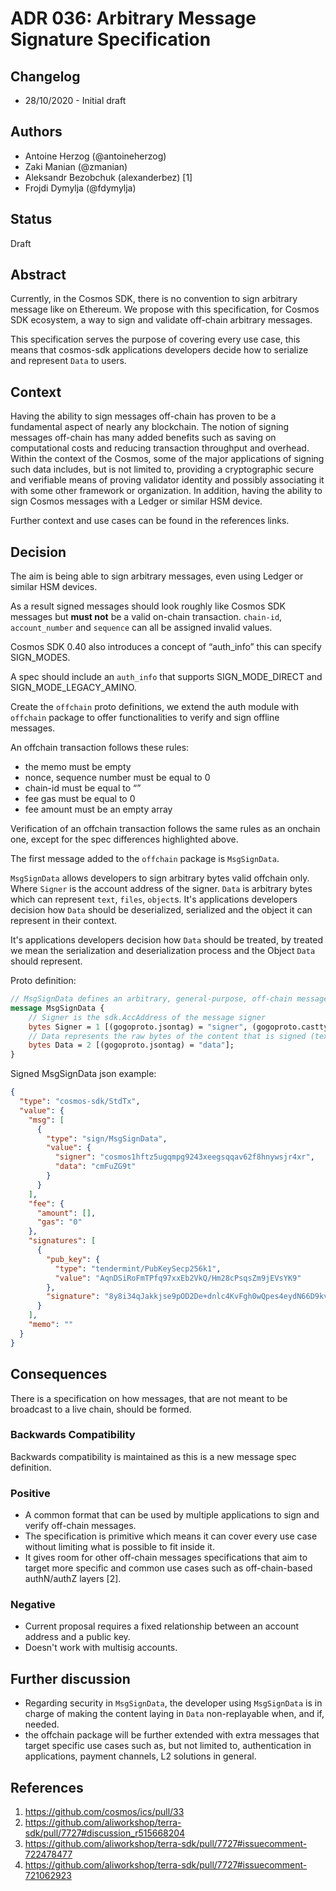 # ADR 036: Arbitrary Message Signature Specification

## Changelog

- 28/10/2020 - Initial draft

## Authors

- Antoine Herzog (@antoineherzog)
- Zaki Manian (@zmanian)
- Aleksandr Bezobchuk (alexanderbez) [1]
- Frojdi Dymylja (@fdymylja)

## Status

Draft

## Abstract

Currently, in the Cosmos SDK, there is no convention to sign arbitrary message like on Ethereum. We propose with this specification, for Cosmos SDK ecosystem, a way to sign and validate off-chain arbitrary messages.

This specification serves the purpose of covering every use case, this means that cosmos-sdk applications developers decide how to serialize and represent `Data` to users.

## Context

Having the ability to sign messages off-chain has proven to be a fundamental aspect of nearly any blockchain. The notion of signing messages off-chain has many added benefits such as saving on computational costs and reducing transaction throughput and overhead. Within the context of the Cosmos, some of the major applications of signing such data includes, but is not limited to, providing a cryptographic secure and verifiable means of proving validator identity and possibly associating it with some other framework or organization. In addition, having the ability to sign Cosmos messages with a Ledger or similar HSM device.

Further context and use cases can be found in the references links.

## Decision

The aim is being able to sign arbitrary messages, even using Ledger or similar HSM devices.

As a result signed messages should look roughly like Cosmos SDK messages but **must not** be a valid on-chain transaction. `chain-id`, `account_number` and `sequence` can all be assigned invalid values.

Cosmos SDK 0.40 also introduces a concept of “auth_info” this can specify SIGN_MODES.

A spec should include an `auth_info` that supports SIGN_MODE_DIRECT and SIGN_MODE_LEGACY_AMINO.

Create the `offchain` proto definitions, we extend the auth module with `offchain` package to offer functionalities to verify and sign offline messages.

An offchain transaction follows these rules:

- the memo must be empty
- nonce, sequence number must be equal to 0
- chain-id must be equal to “”
- fee gas must be equal to 0
- fee amount must be an empty array

Verification of an offchain transaction follows the same rules as an onchain one, except for the spec differences highlighted above.

The first message added to the `offchain` package is `MsgSignData`.

`MsgSignData` allows developers to sign arbitrary bytes valid offchain only. Where `Signer` is the account address of the signer. `Data` is arbitrary bytes which can represent `text`, `files`, `object`s. It's applications developers decision how `Data` should be deserialized, serialized and the object it can represent in their context.

It's applications developers decision how `Data` should be treated, by treated we mean the serialization and deserialization process and the Object `Data` should represent.

Proto definition:

```proto
// MsgSignData defines an arbitrary, general-purpose, off-chain message
message MsgSignData {
    // Signer is the sdk.AccAddress of the message signer
    bytes Signer = 1 [(gogoproto.jsontag) = "signer", (gogoproto.casttype) = "github.com/aliworkshop/terra-sdk/types.AccAddress"];
    // Data represents the raw bytes of the content that is signed (text, json, etc)
    bytes Data = 2 [(gogoproto.jsontag) = "data"];
}
```

Signed MsgSignData json example:

```json
{
  "type": "cosmos-sdk/StdTx",
  "value": {
    "msg": [
      {
        "type": "sign/MsgSignData",
        "value": {
          "signer": "cosmos1hftz5ugqmpg9243xeegsqqav62f8hnywsjr4xr",
          "data": "cmFuZG9t"
        }
      }
    ],
    "fee": {
      "amount": [],
      "gas": "0"
    },
    "signatures": [
      {
        "pub_key": {
          "type": "tendermint/PubKeySecp256k1",
          "value": "AqnDSiRoFmTPfq97xxEb2VkQ/Hm28cPsqsZm9jEVsYK9"
        },
        "signature": "8y8i34qJakkjse9pOD2De+dnlc4KvFgh0wQpes4eydN66D9kv7cmCEouRrkka9tlW9cAkIL52ErB+6ye7X5aEg=="
      }
    ],
    "memo": ""
  }
}
```

## Consequences

There is a specification on how messages, that are not meant to be broadcast to a live chain, should be formed.

### Backwards Compatibility

Backwards compatibility is maintained as this is a new message spec definition.

### Positive

- A common format that can be used by multiple applications to sign and verify off-chain messages.
- The specification is primitive which means it can cover every use case without limiting what is possible to fit inside it.
- It gives room for other off-chain messages specifications that aim to target more specific and common use cases such as off-chain-based authN/authZ layers [2].

### Negative

- Current proposal requires a fixed relationship between an account address and a public key.
- Doesn't work with multisig accounts.

## Further discussion

- Regarding security in `MsgSignData`, the developer using `MsgSignData` is in charge of making the content laying in `Data` non-replayable when, and if, needed.
- the offchain package will be further extended with extra messages that target specific use cases such as, but not limited to, authentication in applications, payment channels, L2 solutions in general.

## References

1. https://github.com/cosmos/ics/pull/33
2. https://github.com/aliworkshop/terra-sdk/pull/7727#discussion_r515668204
3. https://github.com/aliworkshop/terra-sdk/pull/7727#issuecomment-722478477
4. https://github.com/aliworkshop/terra-sdk/pull/7727#issuecomment-721062923
